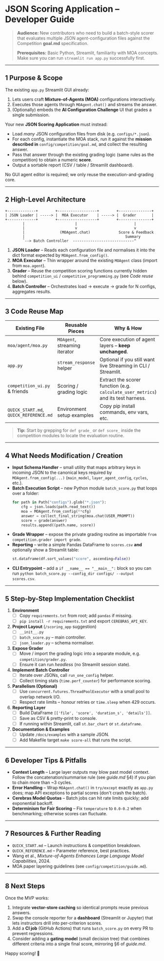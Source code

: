 # JSON Scoring Application – Developer Guide

> **Audience:** New contributors who need to build a batch-style scorer that evaluates multiple JSON agent-configuration files against the Competition **goal.md** specification.
>
> **Prerequisites:** Basic Python, Streamlit, familiarity with MOA concepts. Make sure you can run `streamlit run app.py` successfully first.

---

## 1  Purpose & Scope

The existing `app.py` Streamlit GUI already:
1. Lets users craft **Mixture-of-Agents (MOA)** configurations interactively.
2. Executes those agents through `MOAgent.chat()` and streams the answer.
3. (Optionally) embeds the **AI Configuration Challenge** UI that grades a single submission.

Your new **JSON Scoring Application** must instead:
* Load *many* JSON configuration files from disk (e.g. `configs/*.json`).
* For each config, instantiate the MOA stack, run it against the **mission described in** `config/competition/goal.md`, and collect the resulting answer.
* Pass that answer through the existing grading logic (same rules as the competition) to obtain a numeric **score**.
* Output a sortable report (CSV / table / Streamlit dashboard).

No GUI agent editor is required; we only reuse the execution-and-grading core.

---

## 2  High-Level Architecture

```text
+-------------+        +------------------+        +---------------+
| JSON Loader | -----> |  MOA Executor    | -----> |  Grader       |
+-------------+        +------------------+        +---------------+
        |                       |                          |
        |                       v                          v
        |                (MOAgent.chat)             Score & Feedback
        |                                              Summary
        `--> Batch Controller  ----------------------------^
```

1. **JSON Loader** – Reads each configuration file and normalises it into the dict format expected by `MOAgent.from_config()`.
2. **MOA Executor** – Thin wrapper around the existing `MOAgent` class (import from `moa.agent`).
3. **Grader** – Reuse the competition scoring functions currently hidden behind `competition_ui` / `competitive_programming.py` (see *Code reuse* below).
4. **Batch Controller** – Orchestrates load → execute → grade for N configs, aggregates results.

---

## 3  Code Reuse Map

| Existing File | Reusable Pieces | Why & How |
|---------------|----------------|-----------|
| `moa/agent/moa.py` | `MOAgent`, streaming iterator | Core execution of agent layers – **keep unchanged**. |
| `app.py` | `stream_response` helper | Optional if you still want live Streaming in CLI / Streamlit. |
| `competition_ui.py` & friends | Scoring / grading logic | Extract the scorer function (e.g. `calculate_user_metrics`) and its test harness. |
| `QUICK_START.md`, `QUICK_REFERENCE.md` | Environment setup examples | Copy pip install commands, env vars, etc. |

> **Tip:** Start by grepping for `def grade_` or `def score_` inside the competition modules to locate the evaluation routine.

---

## 4  What Needs Modification / Creation

* **Input Schema Handler** – small utility that maps arbitrary keys in incoming JSON to the canonical keys required by `MOAgent.from_config(...)` (`main_model`, `layer_agent_config`, `cycles`, etc.).
* **Batch Execution Script** – new Python module `batch_score.py` that loops over a folder:
  ```python
  for path in Path("configs").glob("*.json"):
      cfg = json.loads(path.read_text())
      moa = MOAgent.from_config(**cfg)
      answer = collect_final_string(moa.chat(USER_PROMPT))
      score = grade(answer)
      results.append((path.name, score))
  ```
* **Grade Wrapper** – expose the private grading routine as importable `from competition.grader import grade`.
* **Reporting** – write a simple Pandas DataFrame to `scores.csv` **and** optionally show a Streamlit table:
  ```python
  st.dataframe(df.sort_values("score", ascending=False))
  ```
* **CLI Entrypoint** – add a `if __name__ == "__main__":` block so you can run `python batch_score.py --config_dir configs/ --output scores.csv`.

---

## 5  Step-by-Step Implementation Checklist

1. **Environment**
   - [ ] Copy `requirements.txt` from root; add `pandas` if missing.
   - [ ] `pip install -r requirements.txt` and export `CEREBRAS_API_KEY`.
2. **Project Layout** (`/scoring_app` suggestion)
   - [ ] `__init__.py`
   - [ ] `batch_score.py` – main controller.
   - [ ] `json_loader.py` – schema normaliser.
3. **Expose Grader**
   - [ ] Move / import the grading logic into a separate module, e.g. `competition/grader.py`.
   - [ ] Ensure it can run *headless* (no Streamlit session state).
4. **Implement Batch Controller**
   - [ ] Iterate over JSONs, call `run_one_config` helper.
   - [ ] Collect timing stats (`time.perf_counter`) for performance scoring.
5. **Parallelism (Optional)**
   - [ ] Use `concurrent.futures.ThreadPoolExecutor` with a small pool to overlap network I/O.
   - [ ] Respect rate limits – honour retries or `time.sleep` when 429 occurs.
6. **Reporting Layer**
   - [ ] Build DataFrame `[['file', 'score', 'duration_s', 'details']]`.
   - [ ] Save as CSV & pretty-print to console.
   - [ ] If running within Streamlit, call `st.bar_chart` or `st.dataframe`.
7. **Documentation & Examples**
   - [ ] Update `/docs/examples` with a sample JSON.
   - [ ] Add Makefile target `make score-all` that runs the script.

---

## 6  Developer Tips & Pitfalls

* **Context Length** – Large layer outputs may blow past model context. Follow the concatenation/summarise rule (see *guide.md* §4) if you plan to chain more than ~3 cycles.
* **Error Handling** – Wrap `MOAgent.chat()` in `try/except` exactly as `app.py` does; map API exceptions to partial scores (don't crash the batch).
* **Cerebras Model Quotas** – Batch jobs can hit rate limits quickly; add exponential backoff.
* **Determinism for Fair Scoring** – Fix `temperature` to `0.0-0.2` when benchmarking; otherwise scores can fluctuate.

---

## 7  Resources & Further Reading

* `QUICK_START.md` – Launch instructions & competition breakdown.
* `QUICK_REFERENCE.md` – Parameter reference, best practices.
* Wang et al., *Mixture-of-Agents Enhances Large Language Model Capabilities*, 2024.
* MOA paper layering guidelines (see `config/competition/guide.md`).

---

## 8  Next Steps

Once the MVP works:
1. Integrate **vector-store caching** so identical prompts reuse previous answers.
2. Swap the console reporter for a **dashboard** (Streamlit or Jupyter) that lets instructors drill into per-criterion scores.
3. Add a **CI job** (GitHub Actions) that runs `batch_score.py` on every PR to prevent regressions.
4. Consider adding a **gating model** (small decision tree) that combines different criteria into a single final score, mirroring §6 of *guide.md*.

Happy scoring! 🎉 